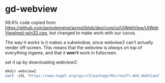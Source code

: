 # gd-webview

99.9% code copied from https://github.com/axmolengine/axmol/blob/dev/core/ui/UIWebView/UIWebViewImpl-win32.cpp, but changed to make work with our cocos.

The way it works is it makes a subwindow, since webview2 can't actually render off-screen. This means that the webview is *always* on top of everything ingame, and that it **won't** work in fullscreen.

set it up by downloading webview2:
```powershell
mkdir webview2
curl -sSL "https://www.nuget.org/api/v2/package/Microsoft.Web.WebView2" | tar -xf - -C webview2
```
